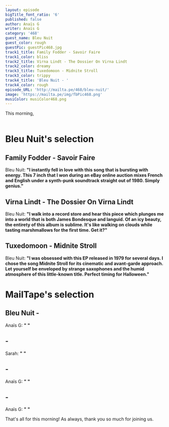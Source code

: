 ```yaml
---
layout: episode
bigTitle_font_ratio: '6'
published: false
author: Anaïs G
writer: Anaïs G
category: '468'
guest_name: Bleu Nuit
guest_color: rough
guestPic: guestPic468.jpg
track1_title: Family Fodder - Savoir Faire
track1_color: bliss
track2_title: Virna Lindt - The Dossier On Virna Lindt
track2_color: dreamy
track3_title: Tuxedomoon - Midnite Stroll
track3_color: trippy
track4_title: 'Bleu Nuit - '
track4_color: rough
episode_URL: 'http://mailta.pe/468/bleu-nuit/'
image: 'https://mailta.pe/img/fbPic468.png'
musiColor: musiColor468.png
---
```

<p id="introduction"> This morning, 
    <br><br>
 

# Bleu Nuit's selection

## Family Fodder - Savoir Faire 
Bleu Nuit: **"**I instantly fell in love with this song that is bursting with energy. This 7 inch that I won during an eBay online auction mixes French and English under a synth-punk soundtrack straight out of 1980. Simply genius.**"**

## Virna Lindt - The Dossier On Virna Lindt 
Bleu Nuit: **"**I walk into a record store and hear this piece which plunges me into a world that is both James Bondesque and languid. Of an icy beauty, the entirety of this album is sublime. It's like walking on clouds while tasting marshmallows for the first time. Get it?**"**

## Tuxedomoon - Midnite Stroll
Bleu Nuit: **"**I was obsessed with this EP released in 1979 for several days. I chose the song Midnite Stroll for its cinematic and avant-garde approach. Let yourself be enveloped by strange saxophones and the humid atmosphere of this little-known title. Perfect timing for Halloween.**"**


# MailTape's selection

## Bleu Nuit -
Anaïs G: **"** **"**

##  - 
Sarah: **"** **"**

## - 
Anaïs G: **"** **"**

##  - 
Anaïs G: **"** **"**

<p id="outroduction">That's all for this morning! As always, thank you so much for joining us.</p>